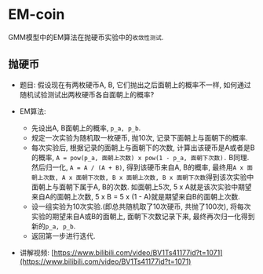 # EM-coin

GMM模型中的EM算法在抛硬币实验中的`收敛性测试`.  

## 抛硬币

- 题目: 假设现在有两枚硬币A, B, 它们抛出之后面朝上的概率不一样, 如何通过随机试验测试出两枚硬币各自面朝上的概率?  
- EM算法: 
  - 先设出A, B面朝上的概率, `p_a, p_b`.
  - 规定一次实验为随机取一枚硬币, 抛10次, 记录下面朝上与面朝下的概率.
  - 每次实验后, 根据记录的面朝上与面朝下的次数, 计算出该硬币是A或者是B的概率, `A = pow(p_a, 面朝上次数) x pow(1 - p_a, 面朝下次数).` B同理. 然后归一化, `A = A / (A + B)`, 得到该硬币来自A, B的概率, 最终用`A x 面朝上次数, A x 面朝下次数, B x 面朝上次数, B x 面朝下次数`得到该次实验中面朝上与面朝下属于A, B的次数. 如面朝上5次, 5 x A就是该次实验中期望来自A的面朝上次数, 5 x B = 5 x (1 - A)就是期望来自B的面朝上次数.
  - 设一组实验为10次实验.(即总共随机取了10次硬币, 共抛了100次), 将每次实验的期望来自A或B的面朝上, 面朝下次数记录下来, 最终再次归一化得到新的`p_a, p_b`.
  - 返回第一步进行迭代.

- 讲解视频: [https://www.bilibili.com/video/BV1Ts41177id?t=1071](https://www.bilibili.com/video/BV1Ts41177id?t=1071)